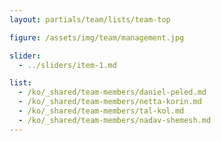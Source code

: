 ```yaml
---
layout: partials/team/lists/team-top

figure: /assets/img/team/management.jpg

slider:
  - ../sliders/item-1.md

list:
  - /ko/_shared/team-members/daniel-peled.md
  - /ko/_shared/team-members/netta-korin.md
  - /ko/_shared/team-members/tal-kol.md
  - /ko/_shared/team-members/nadav-shemesh.md
---
```

